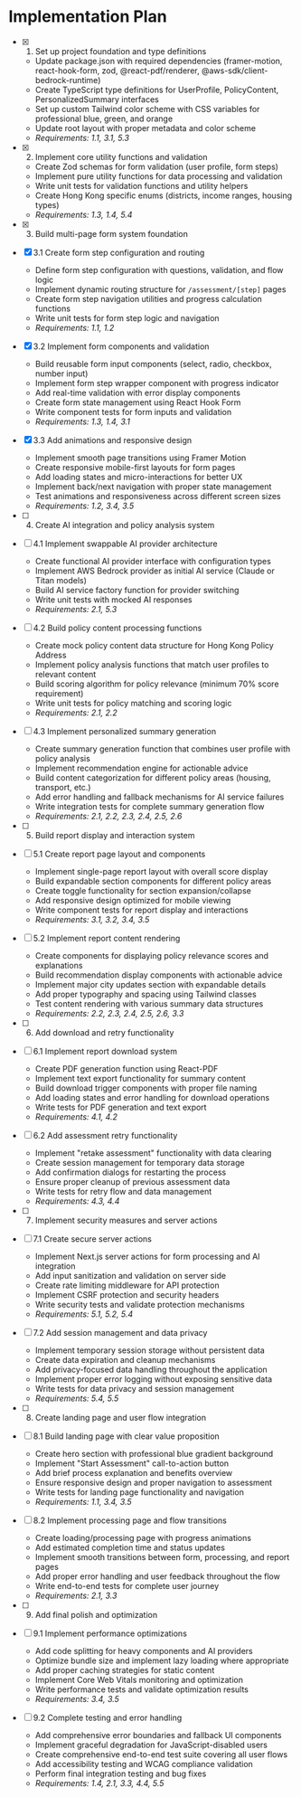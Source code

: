 # Implementation Plan

- [x] 1. Set up project foundation and type definitions

  - Update package.json with required dependencies (framer-motion, react-hook-form, zod, @react-pdf/renderer, @aws-sdk/client-bedrock-runtime)
  - Create TypeScript type definitions for UserProfile, PolicyContent, PersonalizedSummary interfaces
  - Set up custom Tailwind color scheme with CSS variables for professional blue, green, and orange
  - Update root layout with proper metadata and color scheme
  - _Requirements: 1.1, 3.1, 5.3_

- [x] 2. Implement core utility functions and validation

  - Create Zod schemas for form validation (user profile, form steps)
  - Implement pure utility functions for data processing and validation
  - Write unit tests for validation functions and utility helpers
  - Create Hong Kong specific enums (districts, income ranges, housing types)
  - _Requirements: 1.3, 1.4, 5.4_

- [x] 3. Build multi-page form system foundation
- [x] 3.1 Create form step configuration and routing

  - Define form step configuration with questions, validation, and flow logic
  - Implement dynamic routing structure for `/assessment/[step]` pages
  - Create form step navigation utilities and progress calculation functions
  - Write unit tests for form step logic and navigation
  - _Requirements: 1.1, 1.2_

- [x] 3.2 Implement form components and validation

  - Build reusable form input components (select, radio, checkbox, number input)
  - Implement form step wrapper component with progress indicator
  - Add real-time validation with error display components
  - Create form state management using React Hook Form
  - Write component tests for form inputs and validation
  - _Requirements: 1.3, 1.4, 3.1_

- [x] 3.3 Add animations and responsive design

  - Implement smooth page transitions using Framer Motion
  - Create responsive mobile-first layouts for form pages
  - Add loading states and micro-interactions for better UX
  - Implement back/next navigation with proper state management
  - Test animations and responsiveness across different screen sizes
  - _Requirements: 1.2, 3.4, 3.5_

- [ ] 4. Create AI integration and policy analysis system
- [ ] 4.1 Implement swappable AI provider architecture

  - Create functional AI provider interface with configuration types
  - Implement AWS Bedrock provider as initial AI service (Claude or Titan models)
  - Build AI service factory function for provider switching
  - Write unit tests with mocked AI responses
  - _Requirements: 2.1, 5.3_

- [ ] 4.2 Build policy content processing functions

  - Create mock policy content data structure for Hong Kong Policy Address
  - Implement policy analysis functions that match user profiles to relevant content
  - Build scoring algorithm for policy relevance (minimum 70% score requirement)
  - Write unit tests for policy matching and scoring logic
  - _Requirements: 2.1, 2.2_

- [ ] 4.3 Implement personalized summary generation

  - Create summary generation function that combines user profile with policy analysis
  - Implement recommendation engine for actionable advice
  - Build content categorization for different policy areas (housing, transport, etc.)
  - Add error handling and fallback mechanisms for AI service failures
  - Write integration tests for complete summary generation flow
  - _Requirements: 2.1, 2.2, 2.3, 2.4, 2.5, 2.6_

- [ ] 5. Build report display and interaction system
- [ ] 5.1 Create report page layout and components

  - Implement single-page report layout with overall score display
  - Build expandable section components for different policy areas
  - Create toggle functionality for section expansion/collapse
  - Add responsive design optimized for mobile viewing
  - Write component tests for report display and interactions
  - _Requirements: 3.1, 3.2, 3.4, 3.5_

- [ ] 5.2 Implement report content rendering

  - Create components for displaying policy relevance scores and explanations
  - Build recommendation display components with actionable advice
  - Implement major city updates section with expandable details
  - Add proper typography and spacing using Tailwind classes
  - Test content rendering with various summary data structures
  - _Requirements: 2.2, 2.3, 2.4, 2.5, 2.6, 3.3_

- [ ] 6. Add download and retry functionality
- [ ] 6.1 Implement report download system

  - Create PDF generation function using React-PDF
  - Implement text export functionality for summary content
  - Build download trigger components with proper file naming
  - Add loading states and error handling for download operations
  - Write tests for PDF generation and text export
  - _Requirements: 4.1, 4.2_

- [ ] 6.2 Add assessment retry functionality

  - Implement "retake assessment" functionality with data clearing
  - Create session management for temporary data storage
  - Add confirmation dialogs for restarting the process
  - Ensure proper cleanup of previous assessment data
  - Write tests for retry flow and data management
  - _Requirements: 4.3, 4.4_

- [ ] 7. Implement security measures and server actions
- [ ] 7.1 Create secure server actions

  - Implement Next.js server actions for form processing and AI integration
  - Add input sanitization and validation on server side
  - Create rate limiting middleware for API protection
  - Implement CSRF protection and security headers
  - Write security tests and validate protection mechanisms
  - _Requirements: 5.1, 5.2, 5.4_

- [ ] 7.2 Add session management and data privacy

  - Implement temporary session storage without persistent data
  - Create data expiration and cleanup mechanisms
  - Add privacy-focused data handling throughout the application
  - Implement proper error logging without exposing sensitive data
  - Write tests for data privacy and session management
  - _Requirements: 5.4, 5.5_

- [ ] 8. Create landing page and user flow integration
- [ ] 8.1 Build landing page with clear value proposition

  - Create hero section with professional blue gradient background
  - Implement "Start Assessment" call-to-action button
  - Add brief process explanation and benefits overview
  - Ensure responsive design and proper navigation to assessment
  - Write tests for landing page functionality and navigation
  - _Requirements: 1.1, 3.4, 3.5_

- [ ] 8.2 Implement processing page and flow transitions

  - Create loading/processing page with progress animations
  - Add estimated completion time and status updates
  - Implement smooth transitions between form, processing, and report pages
  - Add proper error handling and user feedback throughout the flow
  - Write end-to-end tests for complete user journey
  - _Requirements: 2.1, 3.3_

- [ ] 9. Add final polish and optimization
- [ ] 9.1 Implement performance optimizations

  - Add code splitting for heavy components and AI providers
  - Optimize bundle size and implement lazy loading where appropriate
  - Add proper caching strategies for static content
  - Implement Core Web Vitals monitoring and optimization
  - Write performance tests and validate optimization results
  - _Requirements: 3.4, 3.5_

- [ ] 9.2 Complete testing and error handling
  - Add comprehensive error boundaries and fallback UI components
  - Implement graceful degradation for JavaScript-disabled users
  - Create comprehensive end-to-end test suite covering all user flows
  - Add accessibility testing and WCAG compliance validation
  - Perform final integration testing and bug fixes
  - _Requirements: 1.4, 2.1, 3.3, 4.4, 5.5_
